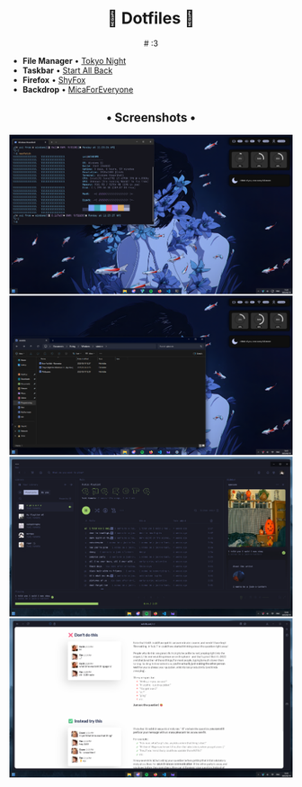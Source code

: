 <div align="center">
    <h1>🎇 Dotfiles 🎇</h1>
</div>

<div align="center">
# :3
</div>

- **File Manager** • [Tokyo Night](https://www.deviantart.com/niivu/art/Tokyo-Night-for-Windows-11-970381220)
- **Taskbar** • [Start All Back](https://www.startallback.com/)
- **Firefox** • [ShyFox](https://github.com/Naezr/ShyFox)
- **Backdrop** • [MicaForEveryone](https://github.com/MicaForEveryone/MicaForEveryone/releases)
<div align='center'>
    <div align="center">
    <h2>• Screenshots •</h2>
    <img src='./Previews/4.png'>
    <img src='./Previews/1.png'>
    <img src='./Previews/2.png'>
    <img src='./Previews/3.png'>
    </div>
</div>

<br/>
<br/>

